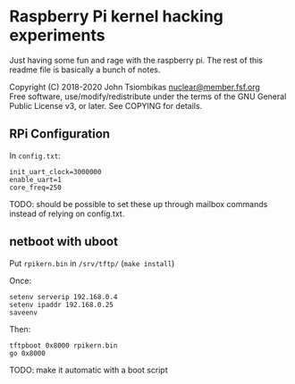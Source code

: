 Raspberry Pi kernel hacking experiments
=======================================
Just having some fun and rage with the raspberry pi. The rest of this readme
file is basically a bunch of notes.

Copyright (C) 2018-2020 John Tsiombikas <nuclear@member.fsf.org>  
Free software, use/modify/redistribute under the terms of the GNU General Public
License v3, or later. See COPYING for details.

RPi Configuration
-----------------
In `config.txt`:

    init_uart_clock=3000000
    enable_uart=1
    core_freq=250

TODO: should be possible to set these up through mailbox commands instead of
  relying on config.txt.

netboot with uboot
------------------
Put `rpikern.bin` in `/srv/tftp/`  (`make install`)

Once:

    setenv serverip 192.168.0.4
    setenv ipaddr 192.168.0.25
    saveenv

Then:

    tftpboot 0x8000 rpikern.bin
    go 0x8000

TODO: make it automatic with a boot script
